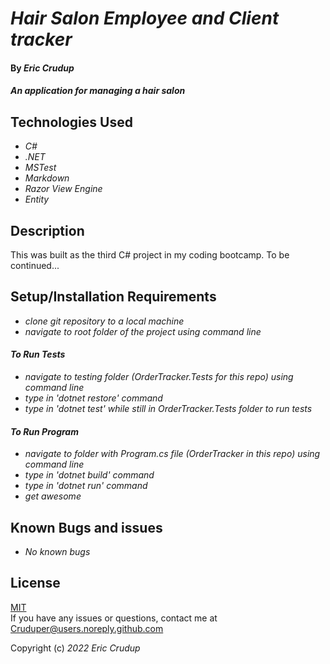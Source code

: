 # _Hair Salon Employee and Client tracker_

#### By _**Eric Crudup**_

#### _An application for managing a hair salon_

## Technologies Used

* _C#_
* _.NET_
* _MSTest_
* _Markdown_
* _Razor View Engine_
* _Entity_

## Description

This was built as the third C# project in my coding bootcamp. To be continued...


## Setup/Installation Requirements

* _clone git repository to a local machine_
* _navigate to root folder of the project using command line_

#### _To Run Tests_
* _navigate to testing folder (OrderTracker.Tests for this repo) using command line_
* _type in 'dotnet restore' command_
* _type in 'dotnet test' while still in OrderTracker.Tests folder to run tests_
#### _To Run Program_
* _navigate to folder with Program.cs file (OrderTracker in this repo) using command line_
* _type in 'dotnet build' command_
* _type in 'dotnet run' command_
* _get awesome_

## Known Bugs and issues

* _No known bugs_

## License

[MIT](https://opensource.org/licenses/MIT)    
If you have any issues or questions, contact me at Cruduper@users.noreply.github.com  

Copyright (c) _2022_  _Eric Crudup_